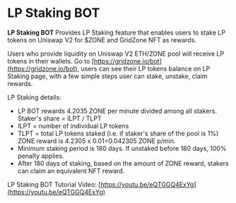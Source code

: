 # LP Staking BOT

**LP Staking BOT** Provides LP Staking feature that enables users to stake LP tokens on Uniswap V2 for $ZONE and GridZone NFT as rewards.

Users who provide liquidity on Uniswap V2 ETH/ZONE pool will receive LP tokens in their wallets. Go to [https://gridzone.io/bot](https://gridzone.io/bot), users can see their LP tokens balance on LP Staking page, with a few simple steps user can stake, unstake, claim rewards.



LP Staking details:

* LP BOT rewards 4.2035 ZONE per minute divided among all stakers. Staker's share = ILPT / TLPT
* ILPT = number of individual LP tokens
* TLPT = total LP tokens staked (i.e. if staker's share of the pool is 1%) ZONE reward is 4.2305 x 0.01=0.042305 ZONE p/min.
* Minimum staking period is 180 days. If unstaked before 180 days, 100% penalty applies.
* After 180 days of staking, based on the amount of ZONE reward, stakers can claim an equivalent NFT reward.

LP Staking BOT Tutorial Video: [https://youtu.be/eQTGGQ4ExYg](https://youtu.be/eQTGGQ4ExYg)
